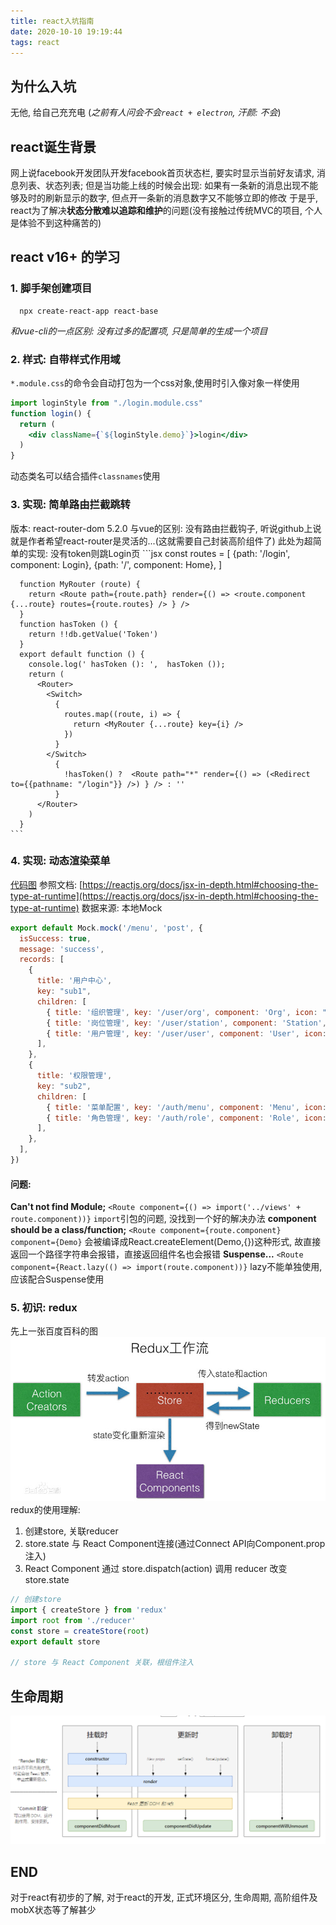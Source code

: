 ```yaml
---
title: react入坑指南
date: 2020-10-10 19:19:44
tags: react
---
```

## 为什么入坑
  无他, 给自己充充电 (*之前有人问会不会`react + electron`, 汗颜: 不会*)

## react诞生背景
  网上说facebook开发团队开发facebook首页状态栏, 要实时显示当前好友请求, 消息列表、状态列表; 但是当功能上线的时候会出现: 如果有一条新的消息出现不能够及时的刷新显示的数字, 但点开一条新的消息数字又不能够立即的修改
  于是乎, react为了解决**状态分散难以追踪和维护**的问题(没有接触过传统MVC的项目, 个人是体验不到这种痛苦的)
## react v16+ 的学习
  ### 1. 脚手架创建项目
  ```shell
    npx create-react-app react-base
  ```
  *和vue-cli的一点区别: 没有过多的配置项, 只是简单的生成一个项目*
  ### 2. 样式: 自带样式作用域
  `*.module.css`的命令会自动打包为一个css对象,使用时引入像对象一样使用
  ```jsx
  import loginStyle from "./login.module.css"
  function login() {
    return (
      <div className={`${loginStyle.demo}`}>login</div>
    )
  }
  ```
  动态类名可以结合插件`classnames`使用
  ### 3. 实现: 简单路由拦截跳转
  版本: react-router-dom 5.2.0
  与vue的区别: 没有路由拦截钩子, 听说github上说就是作者希望react-router是灵活的...(这就需要自己封装高阶组件了)
  此处为超简单的实现: 没有token则跳Login页
    ```jsx
      const routes = [
        {path: '/login', component: Login},
        {path: '/', component: Home},
      ]

      function MyRouter (route) {
        return <Route path={route.path} render={() => <route.component {...route} routes={route.routes} /> } />
      }
      function hasToken () {
        return !!db.getValue('Token')
      }
      export default function () {
        console.log(' hasToken (): ',  hasToken ());
        return (
          <Router>
            <Switch>
              {
                routes.map((route, i) => {
                  return <MyRouter {...route} key={i} />
                })
              }
            </Switch>
              {
                !hasToken() ?  <Route path="*" render={() => (<Redirect to={{pathname: "/login"}} />) } /> : ''
              }
          </Router>
        )
      }
    ```
  ### 4. 实现: 动态渲染菜单
  [代码图](/img/react/menu.png)
  参照文档: [https://reactjs.org/docs/jsx-in-depth.html#choosing-the-type-at-runtime](https://reactjs.org/docs/jsx-in-depth.html#choosing-the-type-at-runtime)
  数据来源: 本地Mock
  ```jsx
  export default Mock.mock('/menu', 'post', {
    isSuccess: true,
    message: 'success',
    records: [
      {
        title: '用户中心',
        key: "sub1",
        children: [
          { title: '组织管理', key: '/user/org', component: 'Org', icon: "a" },
          { title: '岗位管理', key: '/user/station', component: 'Station', icon: "b" },
          { title: '用户管理', key: '/user/user', component: 'User', icon: "c" },
        ],
      },
      {
        title: '权限管理',
        key: "sub2",
        children: [
          { title: '菜单配置', key: '/auth/menu', component: 'Menu', icon: "a" },
          { title: '角色管理', key: '/auth/role', component: 'Role', icon: "b" },
        ],
      },
    ],
  })
  ```
  #### 问题:
  **Can't not find Module;**
  `<Route component={() => import('../views' + route.component))}`
  `import`引包的问题, 没找到一个好的解决办法
  **component should be a class/function;**
  `<Route component={route.component}`
  `component={Demo}` 会被编译成React.createElement(Demo,{})这种形式, 故直接返回一个路径字符串会报错，直接返回组件名也会报错
  **Suspense...**
  `<Route component={React.lazy(() => import(route.component))}`
  lazy不能单独使用, 应该配合Suspense使用
  ### 5. 初识: redux
  先上一张百度百科的图
  ![redux](/img/react/redux.jpg)
  redux的使用理解:
  1. 创建store, 关联reducer
  2. store.state 与 React Component连接(通过Connect API向Component.prop注入)
  3. React Component 通过 store.dispatch(action) 调用 reducer 改变 store.state
  ```js
  // 创建store
  import { createStore } from 'redux'
  import root from './reducer'
  const store = createStore(root)
  export default store

  // store 与 React Component 关联，根组件注入
  ```
## 生命周期
  ![生命周期](/img/react/circle.png)
## END
  对于react有初步的了解, 对于react的开发, 正式环境区分, 生命周期, 高阶组件及mobX状态等了解甚少
  